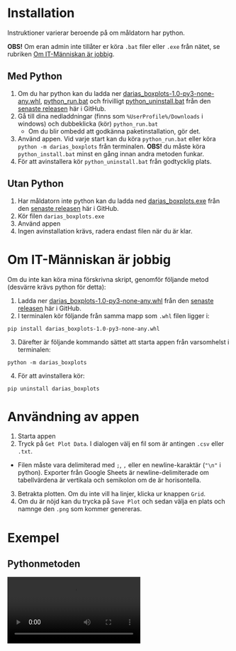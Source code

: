# Installation
Instruktioner varierar beroende på om måldatorn har python.

**OBS!** Om eran admin inte tillåter er köra `.bat` filer eller `.exe` från nätet, se rubriken [Om IT-Människan är jobbig](https://github.com/marcell-ziegler/darias_boxplots/new/main?readme=1#om-it-m%C3%A4nniskan-%C3%A4r-jobbig).
## Med Python
1. Om du har python kan du ladda ner [darias_boxplots-1.0-py3-none-any.whl](https://github.com/marcell-ziegler/darias_boxplots/releases/download/v1.0/darias_boxplots-1.0-py3-none-any.whl), [python_run.bat](https://github.com/marcell-ziegler/darias_boxplots/releases/download/v1.0/python_run.bat) och frivilligt [python_uninstall.bat](https://github.com/marcell-ziegler/darias_boxplots/releases/download/v1.0/python_uninstall.bat) från den [senaste releasen](https://github.com/marcell-ziegler/darias_boxplots/releases/tag/v1.0) här i GitHub.
2. Gå till dina nedladdningar (finns som `%UserProfile%/Downloads` i windows) och dubbeklicka (kör) `python_run.bat`
    - Om du blir ombedd att godkänna paketinstallation, gör det.
3. Använd appen. Vid varje start kan du köra `python_run.bat` eller köra `python -m darias_boxplots` från terminalen. **OBS!** du måste köra `python_install.bat` minst en gång innan andra metoden funkar.
4. För att avinstallera kör `python_uninstall.bat` från godtycklig plats.

## Utan Python
1. Har måldatorn inte python kan du ladda ned [darias_boxplots.exe](https://github.com/marcell-ziegler/darias_boxplots/releases/download/v1.0/darias_boxplots.exe) från den [senaste releasen](https://github.com/marcell-ziegler/darias_boxplots/releases/tag/v1.0) här i GitHub.
2. Kör filen `darias_boxplots.exe`
3. Använd appen
4. Ingen avinstallation krävs, radera endast filen när du är klar.

# Om IT-Människan är jobbig
Om du inte kan köra mina förskrivna skript, genomför följande metod (desvärre krävs python för detta):
1. Ladda ner [darias_boxplots-1.0-py3-none-any.whl](https://github.com/marcell-ziegler/darias_boxplots/releases/download/v1.0/darias_boxplots-1.0-py3-none-any.whl) från den [senaste releasen](https://github.com/marcell-ziegler/darias_boxplots/releases/tag/v1.0) här i GitHub.
2. I terminalen kör följande från samma mapp som `.whl` filen ligger i:
```shell
pip install darias_boxplots-1.0-py3-none-any.whl
```
3. Därefter är följande kommando sättet att starta appen från varsomhelst i terminalen:
```shell
python -m darias_boxplots
```
4. För att avinstallera kör:
```shell
pip uninstall darias_boxplots
```

# Användning av appen
1. Starta appen
2. Tryck på `Get Plot Data`. I dialogen välj en fil som är antingen `.csv` eller `.txt`.
  - Filen måste vara delimiterad med `;`, `,` eller en newline-karaktär (`"\n"` i python). Exporter från Google Sheets är newline-delimiterade om tabellvärdena är vertikala och semikolon om de är horisontella.
3. Betrakta plotten. Om du inte vill ha linjer, klicka ur knappen `Grid`.
4. Om du är nöjd kan du trycka på `Save Plot` och sedan välja en plats och namnge den `.png` som kommer genereras.

# Exempel

## Pythonmetoden
<video src="./vid/python_metod.mp4"/>

## No-Pythonmetod
<video src="./vid/no_python.mp4"/>

## Jobbig IT-metod
<video src="./vid/it.mp4"/>

### Exempel på appfönster
![image](https://github.com/marcell-ziegler/darias_boxplots/assets/82723301/0a76c7cb-9fd0-47ec-a5f1-34f93bf42e4b)